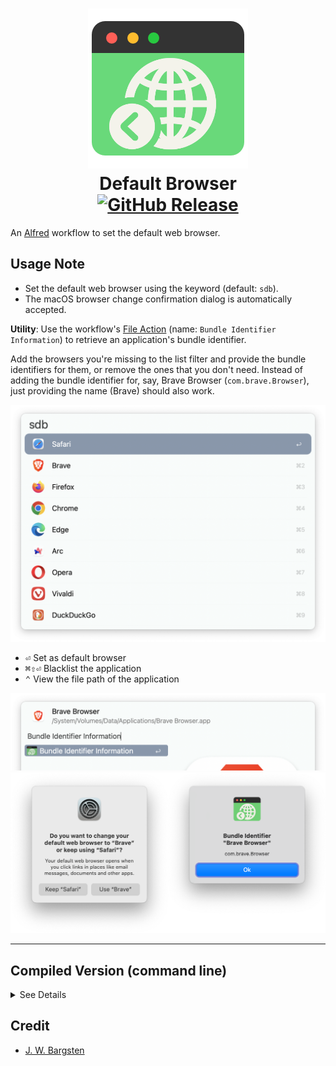 <h1 align="center">
    <img src="img/icon.png"></br>
    Default Browser</br>
    <a href="https://github.com/zeitlings/alfred-set-default-browser/releases"><img src="https://img.shields.io/github/v/release/zeitlings/alfred-set-default-browser.svg" alt="GitHub Release"></a>
</h1>

An [Alfred](https://www.alfredapp.com/) workflow to set the default web browser. 

## Usage Note

- Set the default web browser using the keyword (default: `sdb`).
- The macOS browser change confirmation dialog is automatically accepted.

**Utility**: Use the workflow's [File Action](https://www.alfredapp.com/help/workflows/triggers/file-action/) (name: `Bundle Identifier Information`) to retrieve an application's bundle identifier.

Add the browsers you're missing to the list filter and provide the bundle identifiers for them, or remove the ones that you don't need. Instead of adding the bundle identifier for, say, Brave Browser (`com.brave.Browser`), just providing the name (Brave) should also work. 

<img src="img/sdb1.png" width="630px">

- <kbd>⏎</kbd> Set as default browser
- <kbd>⌘</kbd><kbd>⇧</kbd><kbd>⏎</kbd> Blacklist the application
- <kbd>⌃</kbd> View the file path of the application

<img src="img/sdb2.png" width="630px">
<img src="img/sdb3.png" width="630px">

---

## Compiled Version (command line)

<details>

  <summary>See Details</summary>


The executable can be used to change the default browser from the command line: `./set_default_browser tor`


### Recompile

In your terminal:

```
mkdir set-default-browser
cd set-default-browser
swift package init --type executable
```

This will generate the following structure for you:  
```
.
├── Package.swift
├── README.md
├── Sources
│   └── set_default_browser
│       └── set_default_browser.swift
└── Tests
    └── set_default_browserTests
        └── set_default_browserTests.swift
```

Replace the contents of `set_default_browser.swift` with [the contents of the included main.swift](https://github.com/zeitlings/alfred-set-default-browser/blob/main/main.swift).  
Replace the contents of `Package.swift` with [the contents of the included Package.swift](https://github.com/zeitlings/alfred-set-default-browser/blob/main/Package.swift)

In your terminal, run:

```
swift build -c release
```

The executable is located in `.build/release/` (hidden folder) and is called `set_default_browser`. `release` is a symbolic link and, in my case, the path reads: `/.build/arm64-apple-macosx/release/set_default_browser`. Depending on your system, this might differ.

Copy the executable and replace the version that comes with the workflow.

 __Some Popular Browsers__
 
```
 Name			| Bundle Identifier
--------------------------------------------
Safari			| com.apple.Safari
Google Chrome		| com.google.Chrome
Firefox			| org.mozilla.firefox
Opera			| com.operasoftware.Opera
Brave Browser		| com.brave.Browser
Tor Browser		| org.torproject.torbrowser
Microsoft Edge		| com.microsoft.edgemac
Vivaldi			| com.vivaldi.Vivaldi
```


</details>



## Credit

- [J. W. Bargsten](https://bargsten.org/wissen/publish-swift-app-via-homebrew/#lab-section-1)
